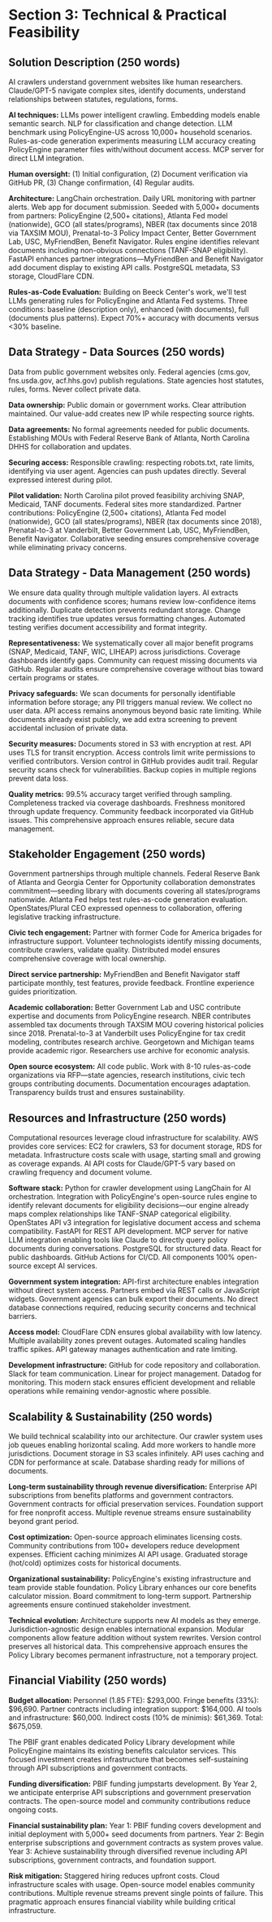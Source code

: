 # Section 3: Technical & Practical Feasibility

## Solution Description (250 words)

AI crawlers understand government websites like human researchers. Claude/GPT-5 navigate complex sites, identify documents, understand relationships between statutes, regulations, forms.

**AI techniques:** LLMs power intelligent crawling. Embedding models enable semantic search. NLP for classification and change detection. LLM benchmark using PolicyEngine-US across 10,000+ household scenarios. Rules-as-code generation experiments measuring LLM accuracy creating PolicyEngine parameter files with/without document access. MCP server for direct LLM integration.

**Human oversight:** (1) Initial configuration, (2) Document verification via GitHub PR, (3) Change confirmation, (4) Regular audits.

**Architecture:** LangChain orchestration. Daily URL monitoring with partner alerts. Web app for document submission. Seeded with 5,000+ documents from partners: PolicyEngine (2,500+ citations), Atlanta Fed model (nationwide), GCO (all states/programs), NBER (tax documents since 2018 via TAXSIM MOU), Prenatal-to-3 Policy Impact Center, Better Government Lab, USC, MyFriendBen, Benefit Navigator. Rules engine identifies relevant documents including non-obvious connections (TANF-SNAP eligibility). FastAPI enhances partner integrations—MyFriendBen and Benefit Navigator add document display to existing API calls. PostgreSQL metadata, S3 storage, CloudFlare CDN.

**Rules-as-Code Evaluation:** Building on Beeck Center's work, we'll test LLMs generating rules for PolicyEngine and Atlanta Fed systems. Three conditions: baseline (description only), enhanced (with documents), full (documents plus patterns). Expect 70%+ accuracy with documents versus <30% baseline.

## Data Strategy - Data Sources (250 words)

Data from public government websites only. Federal agencies (cms.gov, fns.usda.gov, acf.hhs.gov) publish regulations. State agencies host statutes, rules, forms. Never collect private data.

**Data ownership:** Public domain or government works. Clear attribution maintained. Our value-add creates new IP while respecting source rights.

**Data agreements:** No formal agreements needed for public documents. Establishing MOUs with Federal Reserve Bank of Atlanta, North Carolina DHHS for collaboration and updates.

**Securing access:** Responsible crawling: respecting robots.txt, rate limits, identifying via user agent. Agencies can push updates directly. Several expressed interest during pilot.

**Pilot validation:** North Carolina pilot proved feasibility archiving SNAP, Medicaid, TANF documents. Federal sites more standardized. Partner contributions: PolicyEngine (2,500+ citations), Atlanta Fed model (nationwide), GCO (all states/programs), NBER (tax documents since 2018), Prenatal-to-3 at Vanderbilt, Better Government Lab, USC, MyFriendBen, Benefit Navigator. Collaborative seeding ensures comprehensive coverage while eliminating privacy concerns.

## Data Strategy - Data Management (250 words)

We ensure data quality through multiple validation layers. AI extracts documents with confidence scores; humans review low-confidence items additionally. Duplicate detection prevents redundant storage. Change tracking identifies true updates versus formatting changes. Automated testing verifies document accessibility and format integrity.

**Representativeness:** We systematically cover all major benefit programs (SNAP, Medicaid, TANF, WIC, LIHEAP) across jurisdictions. Coverage dashboards identify gaps. Community can request missing documents via GitHub. Regular audits ensure comprehensive coverage without bias toward certain programs or states.

**Privacy safeguards:** We scan documents for personally identifiable information before storage; any PII triggers manual review. We collect no user data. API access remains anonymous beyond basic rate limiting. While documents already exist publicly, we add extra screening to prevent accidental inclusion of private data.

**Security measures:** Documents stored in S3 with encryption at rest. API uses TLS for transit encryption. Access controls limit write permissions to verified contributors. Version control in GitHub provides audit trail. Regular security scans check for vulnerabilities. Backup copies in multiple regions prevent data loss.

**Quality metrics:** 99.5% accuracy target verified through sampling. Completeness tracked via coverage dashboards. Freshness monitored through update frequency. Community feedback incorporated via GitHub issues. This comprehensive approach ensures reliable, secure data management.

## Stakeholder Engagement (250 words)

Government partnerships through multiple channels. Federal Reserve Bank of Atlanta and Georgia Center for Opportunity collaboration demonstrates commitment—seeding library with documents covering all states/programs nationwide. Atlanta Fed helps test rules-as-code generation evaluation. OpenStates/Plural CEO expressed openness to collaboration, offering legislative tracking infrastructure.

**Civic tech engagement:** Partner with former Code for America brigades for infrastructure support. Volunteer technologists identify missing documents, contribute crawlers, validate quality. Distributed model ensures comprehensive coverage with local ownership.

**Direct service partnership:** MyFriendBen and Benefit Navigator staff participate monthly, test features, provide feedback. Frontline experience guides prioritization.

**Academic collaboration:** Better Government Lab and USC contribute expertise and documents from PolicyEngine research. NBER contributes assembled tax documents through TAXSIM MOU covering historical policies since 2018. Prenatal-to-3 at Vanderbilt uses PolicyEngine for tax credit modeling, contributes research archive. Georgetown and Michigan teams provide academic rigor. Researchers use archive for economic analysis.

**Open source ecosystem:** All code public. Work with 8-10 rules-as-code organizations via RFP—state agencies, research institutions, civic tech groups contributing documents. Documentation encourages adaptation. Transparency builds trust and ensures sustainability.

## Resources and Infrastructure (250 words)

Computational resources leverage cloud infrastructure for scalability. AWS provides core services: EC2 for crawlers, S3 for document storage, RDS for metadata. Infrastructure costs scale with usage, starting small and growing as coverage expands. AI API costs for Claude/GPT-5 vary based on crawling frequency and document volume.

**Software stack:** Python for crawler development using LangChain for AI orchestration. Integration with PolicyEngine's open-source rules engine to identify relevant documents for eligibility decisions—our engine already maps complex relationships like TANF-SNAP categorical eligibility. OpenStates API v3 integration for legislative document access and schema compatibility. FastAPI for REST API development. MCP server for native LLM integration enabling tools like Claude to directly query policy documents during conversations. PostgreSQL for structured data. React for public dashboards. GitHub Actions for CI/CD. All components 100% open-source except AI services.

**Government system integration:** API-first architecture enables integration without direct system access. Partners embed via REST calls or JavaScript widgets. Government agencies can bulk export their documents. No direct database connections required, reducing security concerns and technical barriers.

**Access model:** CloudFlare CDN ensures global availability with low latency. Multiple availability zones prevent outages. Automated scaling handles traffic spikes. API gateway manages authentication and rate limiting.

**Development infrastructure:** GitHub for code repository and collaboration. Slack for team communication. Linear for project management. Datadog for monitoring. This modern stack ensures efficient development and reliable operations while remaining vendor-agnostic where possible.

## Scalability & Sustainability (250 words)

We build technical scalability into our architecture. Our crawler system uses job queues enabling horizontal scaling. Add more workers to handle more jurisdictions. Document storage in S3 scales infinitely. API uses caching and CDN for performance at scale. Database sharding ready for millions of documents.

**Long-term sustainability through revenue diversification:** Enterprise API subscriptions from benefits platforms and government contractors. Government contracts for official preservation services. Foundation support for free nonprofit access. Multiple revenue streams ensure sustainability beyond grant period.

**Cost optimization:** Open-source approach eliminates licensing costs. Community contributions from 100+ developers reduce development expenses. Efficient caching minimizes AI API usage. Graduated storage (hot/cold) optimizes costs for historical documents.

**Organizational sustainability:** PolicyEngine's existing infrastructure and team provide stable foundation. Policy Library enhances our core benefits calculator mission. Board commitment to long-term support. Partnership agreements ensure continued stakeholder investment.

**Technical evolution:** Architecture supports new AI models as they emerge. Jurisdiction-agnostic design enables international expansion. Modular components allow feature addition without system rewrites. Version control preserves all historical data. This comprehensive approach ensures the Policy Library becomes permanent infrastructure, not a temporary project.

## Financial Viability (250 words)

**Budget allocation:** Personnel (1.85 FTE): $293,000. Fringe benefits (33%): $96,690. Partner contracts including integration support: $164,000. AI tools and infrastructure: $60,000. Indirect costs (10% de minimis): $61,369. Total: $675,059.

The PBIF grant enables dedicated Policy Library development while PolicyEngine maintains its existing benefits calculator services. This focused investment creates infrastructure that becomes self-sustaining through API subscriptions and government contracts.

**Funding diversification:** PBIF funding jumpstarts development. By Year 2, we anticipate enterprise API subscriptions and government preservation contracts. The open-source model and community contributions reduce ongoing costs.

**Financial sustainability plan:** Year 1: PBIF funding covers development and initial deployment with 5,000+ seed documents from partners. Year 2: Begin enterprise subscriptions and government contracts as system proves value. Year 3: Achieve sustainability through diversified revenue including API subscriptions, government contracts, and foundation support.

**Risk mitigation:** Staggered hiring reduces upfront costs. Cloud infrastructure scales with usage. Open-source model enables community contributions. Multiple revenue streams prevent single points of failure. This pragmatic approach ensures financial viability while building critical infrastructure.